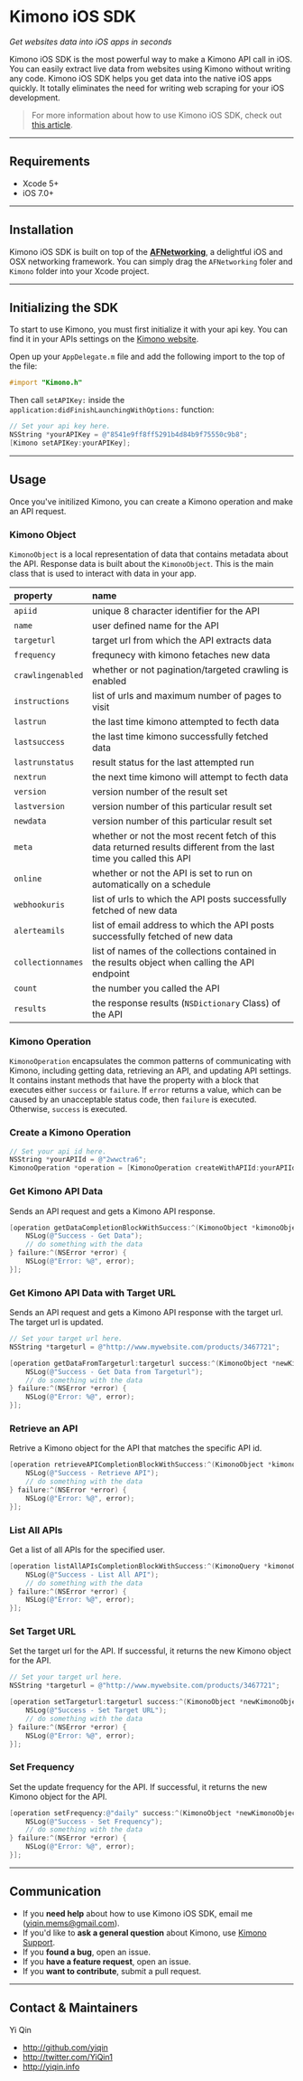 # Kimono iOS SDK
*Get websites data into iOS apps in seconds*

Kimono iOS SDK is the most powerful way to make a Kimono API call in iOS. You can easily extract live data from websites using Kimono without writing any code. Kimono iOS SDK helps you get data into the native iOS apps quickly. It totally eliminates the need for writing web scraping for your iOS development.

> For more information about how to use Kimono iOS SDK, check out [this article](http://www.yiqin.info/).

---
## Requirements
- Xcode 5+
- iOS 7.0+

---

## Installation
Kimono iOS SDK is built on top of the **[AFNetworking](http://afnetworking.com/)**,  a delightful iOS and OSX networking framework. You can simply drag the `AFNetworking` foler and `Kimono` folder into your Xcode project.

---

## Initializing the SDK
To start to use Kimono, you must first initialize it with your api key. You can find it in your APIs settings on the [Kimono website](https://www.kimonolabs.com/).

Open up your `AppDelegate.m` file and add the following import to the top of the file:
```Objective-C
#import "Kimono.h"
```
Then call `setAPIKey:` inside the `application:didFinishLaunchingWithOptions:` function:
```Objective-C
// Set your api key here.
NSString *yourAPIKey = @"8541e9ff8ff5291b4d84b9f75550c9b8";
[Kimono setAPIKey:yourAPIKey];
```

---
## Usage
Once you've initilized Kimono, you can create a Kimono operation and make an API request.

### Kimono Object
`KimonoObject` is a local representation of data that contains metadata about the API. Response data is built about the `KimonoObject`. This is the main class that is used to interact with data in your app.

| property          | name |
| :------------- | :----------- |
| `apiid`           |unique 8 character identifier for the API |
| `name`            |user defined name for the API |
| `targeturl`       |target url from which the API extracts data|
| `frequency`       |frequnecy with kimono fetaches new data|
| `crawlingenabled` |whether or not pagination/targeted crawling is enabled|
| `instructions`    |list of urls and maximum number of pages to visit|
| `lastrun`         |the last time kimono attempted to fecth data|
| `lastsuccess`     |the last time kimono successfully fetched data|
| `lastrunstatus`   |result status for the last attempted run|
| `nextrun`         |the next time kimono will attempt to fecth data|
| `version`         |version number of the result set|
| `lastversion`     |version number of this particular result set|
| `newdata`         |version number of this particular result set|
| `meta`            |whether or not the most recent fetch of this data returned results different from the last time you called this API|
| `online`          |whether or not the API is set to run on automatically on a schedule|
| `webhookuris`     |list of urls to which the API posts successfully fetched of new data|
| `alerteamils`     |list of email address to which the API posts successfully fetched of new data|
| `collectionnames` |list of names of the collections contained in the results object when calling the API endpoint|
| `count`           |the number you called the API|
| `results`         |the response results (`NSDictionary` Class) of the API|


### Kimono Operation
`KimonoOperation` encapsulates the common patterns of communicating with Kimono, including getting data, retrieving an API, and updating API settings. It contains instant methods that have the property with a block that executes either `success` or `failure`. If `error` returns a value, which can be caused by an unacceptable status code, then `failure` is executed. Otherwise, `success` is executed.

### Create a Kimono Operation
```Objective-C
// Set your api id here.
NSString *yourAPIId = @"2wwctra6";
KimonoOperation *operation = [KimonoOperation createWithAPIId:yourAPIId];
```

### Get Kimono API Data
Sends an API request and gets a Kimono API response.
```Objective-C
[operation getDataCompletionBlockWithSuccess:^(KimonoObject *kimonoObject, NSDictionary *responseResults) {
    NSLog(@"Success - Get Data");
    // do something with the data
} failure:^(NSError *error) {
    NSLog(@"Error: %@", error);
}];
```

### Get Kimono API Data with Target URL
Sends an API request and gets a Kimono API response with the target url. The target url is updated.
```Objective-C
// Set your target url here.
NSString *targeturl = @"http://www.mywebsite.com/products/3467721";

[operation getDataFromTargeturl:targeturl success:^(KimonoObject *newKimonoObject, NSDictionary *responseResults) {
    NSLog(@"Success - Get Data from Targeturl");
    // do something with the data
} failure:^(NSError *error) {
    NSLog(@"Error: %@", error);
}];
```

### Retrieve an API
Retrive a Kimono object for the API that matches the specific API id.
```Objective-C
[operation retrieveAPICompletionBlockWithSuccess:^(KimonoObject *kimonoObject) {
    NSLog(@"Success - Retrieve API");
    // do something with the data
} failure:^(NSError *error) {
    NSLog(@"Error: %@", error);
}];
```

### List All APIs
Get a list of all APIs for the specified user.
```Objective-C
[operation listAllAPIsCompletionBlockWithSuccess:^(KimonoQuery *kimonoQuery) {
    NSLog(@"Success - List All API");
    // do something with the data
} failure:^(NSError *error) {
    NSLog(@"Error: %@", error);
}];
```

### Set Target URL
Set the target url for the API. If successful, it returns the new Kimono object for the API.
```Objective-C
// Set your target url here.
NSString *targeturl = @"http://www.mywebsite.com/products/3467721";

[operation setTargeturl:targeturl success:^(KimonoObject *newKimonoObject) {
    NSLog(@"Success - Set Target URL");
    // do something with the data
} failure:^(NSError *error) {
    NSLog(@"Error: %@", error);
}];
```

### Set Frequency
Set the update frequency for the API. If successful, it returns the new Kimono object for the API.
```Objective-C
[operation setFrequency:@"daily" success:^(KimonoObject *newKimonoObject) {
    NSLog(@"Success - Set Frequency");
    // do something with the data
} failure:^(NSError *error) {
    NSLog(@"Error: %@", error);
}];
```

---

## Communication

- If you **need help** about how to use Kimono iOS SDK, email me (yiqin.mems@gmail.com).
- If you'd like to **ask a general question** about Kimono, use [Kimono Support](https://www.kimonolabs.com/support).
- If you **found a bug**, open an issue.
- If you **have a feature request**, open an issue.
- If you **want to contribute**, submit a pull request.

---

## Contact & Maintainers

Yi Qin

- http://github.com/yiqin
- http://twitter.com/YiQin1
- http://yiqin.info